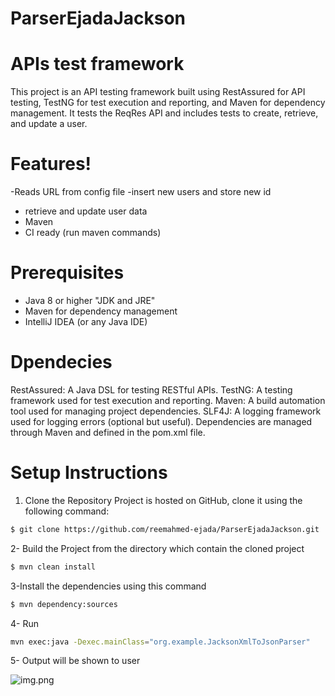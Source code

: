 
# ParserEjadaJackson

# APIs test framework
This project is an API testing framework built using RestAssured for API testing, TestNG for test execution and reporting, and Maven for dependency management. It tests the ReqRes API and includes tests to create, retrieve, and update a user.

# Features!
-Reads URL from config file
-insert new users and store new id 
-  retrieve and update user data
- Maven
- CI ready (run maven commands)

# Prerequisites
- Java 8 or higher "JDK and JRE"
- Maven for dependency management
- IntelliJ IDEA (or any Java IDE)

# Dpendecies
RestAssured: A Java DSL for testing RESTful APIs.
TestNG: A testing framework used for test execution and reporting.
Maven: A build automation tool used for managing project dependencies.
SLF4J: A logging framework used for logging errors (optional but useful).
Dependencies are managed through Maven and defined in the pom.xml file.

# Setup Instructions
1. Clone the Repository
   Project is hosted on GitHub, clone it using the following command:
```sh
$ git clone https://github.com/reemahmed-ejada/ParserEjadaJackson.git
```

2- Build the Project from the directory which contain the cloned project

```sh
$ mvn clean install
```
3-Install the dependencies using this command

```sh
$ mvn dependency:sources
```
4- Run

```sh
mvn exec:java -Dexec.mainClass="org.example.JacksonXmlToJsonParser"
```
5- Output will be shown to user

![img.png](img.png)
